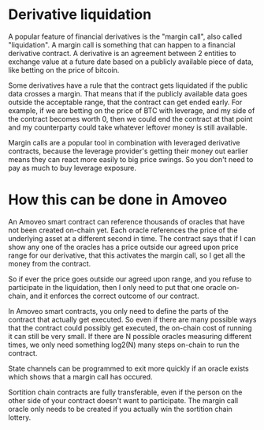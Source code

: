 Derivative liquidation
============

A popular feature of financial derivatives is the "margin call", also called "liquidation".
A margin call is something that can happen to a financial derivative contract.
A derivative is an agreement between 2 entities to exchange value at a future date based on a publicly available piece of data, like betting on the price of bitcoin.

Some derivatives have a rule that the contract gets liquidated if the public data crosses a margin. That means that if the publicly available data goes outside the acceptable range, that the contract can get ended early.
For example, if we are betting on the price of BTC with leverage, and my side of the contract becomes worth 0, then we could end the contract at that point and my counterparty could take whatever leftover money is still available.

Margin calls are a popular tool in combination with leveraged derivative contracts, because the leverage provider's getting their money out earlier means they can react more easily to big price swings. So you don't need to pay as much to buy leverage exposure.

How this can be done in Amoveo
============

An Amoveo smart contract can reference thousands of oracles that have not been created on-chain yet.
Each oracle references the price of the underlying asset at a different second in time.
The contract says that if I can show any one of the oracles has a price outside our agreed upon price range for our derivative, that this activates the margin call, so I get all the money from the contract.

So if ever the price goes outside our agreed upon range, and you refuse to participate in the liquidation, then I only need to put that one oracle on-chain, and it enforces the correct outcome of our contract.

In Amoveo smart contracts, you only need to define the parts of the contract that actually get executed. So even if there are many possible ways that the contract could possibly get executed, the on-chain cost of running it can still be very small.
If there are N possible oracles measuring different times, we only need something log2(N) many steps on-chain to run the contract.

State channels can be programmed to exit more quickly if an oracle exists which shows that a margin call has occured.

Sortition chain contracts are fully transferable, even if the person on the other side of your contract doesn't want to participate. The margin call oracle only needs to be created if you actually win the sortition chain lottery.